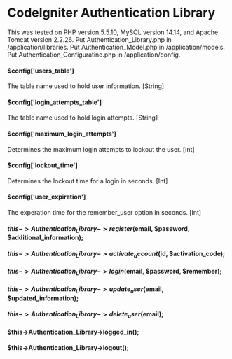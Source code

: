 # CodeIgniter Authentication Library

This was tested on PHP version 5.5.10, MySQL version 14.14, and Apache Tomcat version 2.2.26.
Put Authentication_Library.php in /application/libraries.
Put Authentication_Model.php in /application/models.
Put Authentication_Configuratino.php in /application/config.

#### $config['users_table']
The table name used to hold user information. [String]
#### $config['login_attempts_table']
The table name used to hold login attempts. [String]
#### $config['maximum_login_attempts']
Determines the maximum login attempts to lockout the user. [Int]
#### $config['lockout_time']
Determines the lockout time for a login in seconds. [Int]
#### $config['user_expiration']
The experation time for the remember_user option in seconds. [Int]

#### $this->Authentication_Library->register($email, $password, $additional_information);

#### $this->Authentication_Library->activate_account($id, $activation_code);

#### $this->Authentication_Library->login($email, $password, $remember);

#### $this->Authentication_Library->update_user($email, $updated_information);

#### $this->Authentication_Library->delete_user($email);

#### $this->Authentication_Library->logged_in();

#### $this->Authentication_Library->logout();
